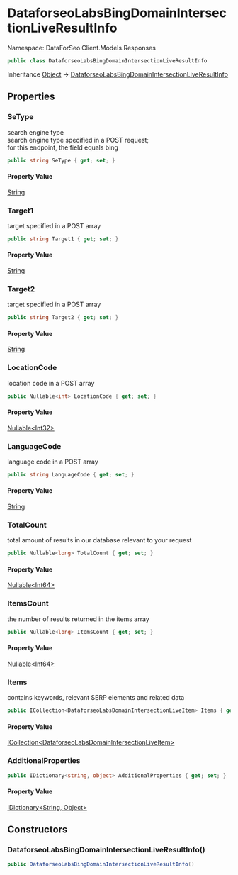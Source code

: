 # DataforseoLabsBingDomainIntersectionLiveResultInfo

Namespace: DataForSeo.Client.Models.Responses

```csharp
public class DataforseoLabsBingDomainIntersectionLiveResultInfo
```

Inheritance [Object](https://docs.microsoft.com/en-us/dotnet/api/system.object) → [DataforseoLabsBingDomainIntersectionLiveResultInfo](./dataforseo.client.models.responses.dataforseolabsbingdomainintersectionliveresultinfo.md)

## Properties

### **SeType**

search engine type
 <br>search engine type specified in a POST request;
 <br>for this endpoint, the field equals bing

```csharp
public string SeType { get; set; }
```

#### Property Value

[String](https://docs.microsoft.com/en-us/dotnet/api/system.string)<br>

### **Target1**

target specified in a POST array

```csharp
public string Target1 { get; set; }
```

#### Property Value

[String](https://docs.microsoft.com/en-us/dotnet/api/system.string)<br>

### **Target2**

target specified in a POST array

```csharp
public string Target2 { get; set; }
```

#### Property Value

[String](https://docs.microsoft.com/en-us/dotnet/api/system.string)<br>

### **LocationCode**

location code in a POST array

```csharp
public Nullable<int> LocationCode { get; set; }
```

#### Property Value

[Nullable&lt;Int32&gt;](https://docs.microsoft.com/en-us/dotnet/api/system.nullable-1)<br>

### **LanguageCode**

language code in a POST array

```csharp
public string LanguageCode { get; set; }
```

#### Property Value

[String](https://docs.microsoft.com/en-us/dotnet/api/system.string)<br>

### **TotalCount**

total amount of results in our database relevant to your request

```csharp
public Nullable<long> TotalCount { get; set; }
```

#### Property Value

[Nullable&lt;Int64&gt;](https://docs.microsoft.com/en-us/dotnet/api/system.nullable-1)<br>

### **ItemsCount**

the number of results returned in the items array

```csharp
public Nullable<long> ItemsCount { get; set; }
```

#### Property Value

[Nullable&lt;Int64&gt;](https://docs.microsoft.com/en-us/dotnet/api/system.nullable-1)<br>

### **Items**

contains keywords, relevant SERP elements and related data

```csharp
public ICollection<DataforseoLabsDomainIntersectionLiveItem> Items { get; set; }
```

#### Property Value

[ICollection&lt;DataforseoLabsDomainIntersectionLiveItem&gt;](./dataforseo.client.models.dataforseolabsdomainintersectionliveitem.md)<br>

### **AdditionalProperties**

```csharp
public IDictionary<string, object> AdditionalProperties { get; set; }
```

#### Property Value

[IDictionary&lt;String, Object&gt;](https://docs.microsoft.com/en-us/dotnet/api/system.collections.generic.idictionary-2)<br>

## Constructors

### **DataforseoLabsBingDomainIntersectionLiveResultInfo()**

```csharp
public DataforseoLabsBingDomainIntersectionLiveResultInfo()
```
